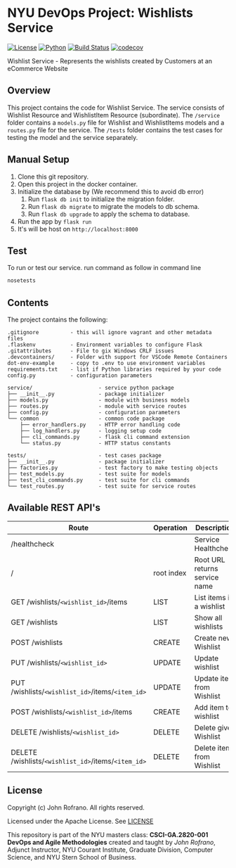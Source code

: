 # NYU DevOps Project: Wishlists Service

[![License](https://img.shields.io/badge/License-Apache_2.0-blue.svg)](https://opensource.org/licenses/Apache-2.0)
[![Python](https://img.shields.io/badge/Language-Python-blue.svg)](https://python.org/)
[![Build Status](https://github.com/CSCI-GA-2820-SP23-003/wishlists/actions/workflows/tdd.yml/badge.svg)](https://github.com/CSCI-GA-2820-SP23-003/wishlists/actions)
[![codecov](https://codecov.io/gh/CSCI-GA-2820-SP23-003/wishlists/branch/master/graph/badge.svg?token=1UYLJY5X3P)](https://codecov.io/gh/CSCI-GA-2820-SP23-003/wishlists)

Wishlist Service - Represents the wishlists created by Customers at an eCommerce Website

## Overview

This project contains the code for Wishlist Service. The service consists of Wishlist Resource and WishlistItem Resource (subordinate). The `/service` folder contains a `models.py` file for Wishlist and WishlistItems models and a `routes.py` file for the service. The `/tests` folder contains the test cases for testing the model and the service separately.


## Manual Setup

1. Clone this git repository.
2. Open this project in the docker container.
3. Initialize the database by (We recommend this to avoid db error)
   1. Run ```flask db init``` to initialize the migration folder.
   2. Run ```flask db migrate``` to migrate the models to db schema.
   3. Run ```flask db upgrade``` to apply  the schema to database.
4. Run the app by ```flask run```
5. It's will be host on ```http://localhost:8000```

## Test

To run or test our service.
run command as follow in command line

```bash
nosetests
```

## Contents

The project contains the following:

```text
.gitignore          - this will ignore vagrant and other metadata files
.flaskenv           - Environment variables to configure Flask
.gitattributes      - File to gix Windows CRLF issues
.devcontainers/     - Folder with support for VSCode Remote Containers
dot-env-example     - copy to .env to use environment variables
requirements.txt    - list if Python libraries required by your code
config.py           - configuration parameters

service/                     - service python package
├── __init__.py              - package initializer
├── models.py                - module with business models
├── routes.py                - module with service routes
├── config.py                - configuration parameters
└── common                   - common code package
    ├── error_handlers.py    - HTTP error handling code
    ├── log_handlers.py      - logging setup code
    ├── cli_commands.py      - flask cli command extension
    └── status.py            - HTTP status constants

tests/                       - test cases package
├── __init__.py              - package initializer
├── factories.py             - test factory to make testing objects
├── test_models.py           - test suite for models
├── test_cli_commands.py     - test suite for cli commands
└── test_routes.py           - test suite for service routes
```

## Available REST API's

Route | Operation | Description
-- | -- | --
/healthcheck | | Service Healthcheck
/ | root index | Root URL returns service name
GET /wishlists/`<wishlist_id>`/items | LIST | List items in a wishlist
GET /wishlists | LIST | Show all wishlists
POST /wishlists | CREATE | Create new Wishlist
PUT /wishlists/`<wishlist_id>` | UPDATE | Update wishlist
PUT /wishlists/`<wishlist_id>`/items/`<item_id>` | UPDATE | Update item from Wishlist
POST /wishlists/`<wishlist_id>`/items | CREATE | Add item to wishlist
DELETE /wishlists/`<wishlist_id>` | DELETE | Delete given Wishlist
DELETE /wishlists/`<wishlist_id>`/items/`<item_id>` | DELETE | Delete item from Wishlist

## License

Copyright (c) John Rofrano. All rights reserved.

Licensed under the Apache License. See [LICENSE](LICENSE)

This repository is part of the NYU masters class: **CSCI-GA.2820-001 DevOps and Agile Methodologies** created and taught by *John Rofrano*, Adjunct Instructor, NYU Courant Institute, Graduate Division, Computer Science, and NYU Stern School of Business.
